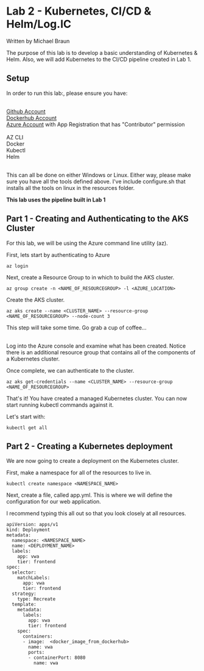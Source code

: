 # Lab 2 - Kubernetes, CI/CD & Helm/Log.IC
Written by Michael Braun

The purpose of this lab is to develop a basic understanding of Kubernetes & Helm. Also, we will add Kubernetes to the CI/CD pipeline created in Lab 1.


## Setup

In order to run this lab:, please ensure you have:<br><br>

[Github Account](https://github.com)<br>
[Dockerhub Account](https://dockerhub.com) <br>
[Azure Account](https://portal.azure.com) with App Registration that has "Contributor" permission<br>
<br>
AZ CLI<br>
Docker<br>
Kubectl<br>
Helm<br>
<br>

This can all be done on either Windows or Linux. Either way, please make sure you have all the tools defined above. I've include configure.sh that installs all the tools on linux in the resources folder.

<b> This lab uses the pipeline built in Lab 1 </b>

## Part 1 - Creating and Authenticating to the AKS Cluster

For this lab, we will be using the Azure command line utility (az).<br>

First, lets start by authenticating to Azure

```
az login
```

Next, create a Resource Group to in which to build the AKS cluster. 

```
az group create -n <NAME_OF_RESOURCEGROUP> -l <AZURE_LOCATION>
```

Create the AKS cluster. 

```
az aks create --name <CLUSTER_NAME> --resource-group <NAME_OF_RESOURCEGROUP> --node-count 3 
``` 
This step will take some time. Go grab a cup of coffee...<br><br>

Log into the Azure console and examine what has been created. Notice there is an additional resource group that contains all of the components of a Kubernetes cluster.

Once complete, we can authenticate to the cluster. 

```
az aks get-credentials --name <CLUSTER_NAME> --resource-group <NAME_OF_RESOURCEGROUP>
```

That's it! You have created a managed Kubernetes cluster. You can now start running kubectl commands against it.<br>

Let's start with:

```
kubectl get all
```

## Part 2 - Creating a Kubernetes deployment

We are now going to create a deployment on the Kubernetes cluster.<br>

First, make a namespace for all of the resources to live in.

```
kubectl create namespace <NAMESPACE_NAME>
```

Next, create a file, called app.yml. This is where we will define the configuration for our web application. <br>

I recommend typing this all out so that you look closely at all resources.

```
apiVersion: apps/v1
kind: Deployment
metadata:
  namespace: <NAMESPACE_NAME>
  name: <DEPLOYMENT_NAME>
  labels:
    app: vwa
    tier: frontend
spec:
  selector: 
    matchLabels:
      app: vwa
      tier: frontend
  strategy: 
    type: Recreate
  template:
    metadata:
      labels: 
        app: vwa
        tier: frontend
    spec:
      containers:
      - image:  <docker_image_from_dockerhub>
        name: vwa
        ports:
        - containerPort: 8080
          name: vwa
```
